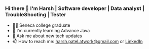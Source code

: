 ### Hi there 👋 I'm Harsh | Software developer | Data analyst | TroubleShooting | Tester

- 👨‍🎓 Seneca college graduate
- 🌱 I’m currently learning Advance Java
- 💬 Ask me about new tech updates
- 📫 How to reach me: harsh.patel.atwork@gmail.com or [LinkedIn](www.linkedin.com/in/the-harsh-patel)

